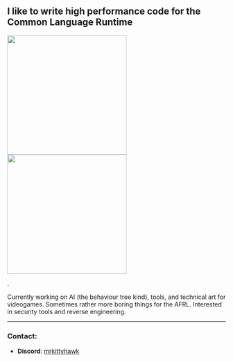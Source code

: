 ## I like to write high performance code for the Common Language Runtime

<a href="https://github.com/Mr-Kittyhawk">
  <img height=275 align="center" src="https://github-readme-stats-beta-virid.vercel.app/api?username=Mr-Kittyhawk&show_icons=true&theme=dark&hide_rank=true&include_all_commits=true&number_format=long&show=reviews,discussions_started,discussions_answered,prs_merged_percentage" />
</a>
<a href="https://github.com/anuraghazra/convoychat">
  <img height=275 align="center" src="https://github-readme-stats-beta-virid.vercel.app/api/top-langs/?username=Mr-Kittyhawk&layout=donut&theme=dark&hide_title=false&size_weight=0.5&count_weight=0.5" />
</a>

.

Currently working on AI (the behaviour tree kind), tools, and technical art for videogames. Sometimes rather more boring things for the AFRL.
Interested in security tools and reverse engineering.

---

### Contact:
- **Discord**: [mrkittyhawk]((https://discord.com/users/230440842521870336))
